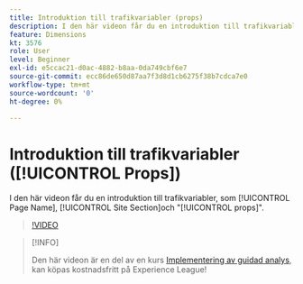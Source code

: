 ```yaml
---
title: Introduktion till trafikvariabler (props)
description: I den här videon får du en introduktion till trafikvariabler som sidnamn, webbplatsavsnitt och"utkast".
feature: Dimensions
kt: 3576
role: User
level: Beginner
exl-id: e5ccac21-d0ac-4882-b8aa-0da749cbf6e7
source-git-commit: ecc86de650d87aa7f3d8d1cb6275f38b7cdca7e0
workflow-type: tm+mt
source-wordcount: '0'
ht-degree: 0%

---
```


# Introduktion till trafikvariabler ([!UICONTROL Props])

I den här videon får du en introduktion till trafikvariabler, som [!UICONTROL Page Name], [!UICONTROL Site Section]och &quot;[!UICONTROL props]&quot;.

>[!VIDEO](https://video.tv.adobe.com/v/28767/?quality=12&learn=on)

>[!INFO]
>
> Den här videon är en del av en kurs [Implementering av guidad analys](https://experienceleague.adobe.com/?recommended=Analytics-D-1-2019.1), kan köpas kostnadsfritt på Experience League!
